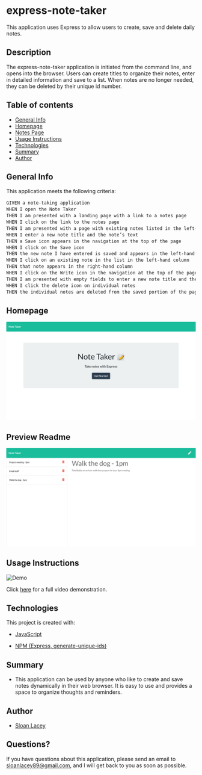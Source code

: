 # express-note-taker

This application uses Express to allow users to create, save and delete daily notes.

## Description

The express-note-taker application is initiated from the command line, and opens into the browser. Users can create titles to organize their notes, enter in detailed information and save to a list. When notes are no longer needed, they can be deleted by their unique id number.

## Table of contents

- [General Info](#general-info)
- [Homepage](#homepage)
- [Notes Page](#notes-page)
- [Usage Instructions](#usage-instructions)
- [Technologies](#technologies)
- [Summary](#summary)
- [Author](#author)

## General Info

This application meets the following criteria:

```md
GIVEN a note-taking application
WHEN I open the Note Taker
THEN I am presented with a landing page with a link to a notes page
WHEN I click on the link to the notes page
THEN I am presented with a page with existing notes listed in the left-hand column, plus empty fields to enter a new note title and the note’s text in the right-hand column
WHEN I enter a new note title and the note’s text
THEN a Save icon appears in the navigation at the top of the page
WHEN I click on the Save icon
THEN the new note I have entered is saved and appears in the left-hand column with the other existing notes
WHEN I click on an existing note in the list in the left-hand column
THEN that note appears in the right-hand column
WHEN I click on the Write icon in the navigation at the top of the page
THEN I am presented with empty fields to enter a new note title and the note’s text in the right-hand column
WHEN I click the delete icon on individual notes
THEN the individual notes are deleted from the saved portion of the page
```

## Homepage

![Homepage](https://github.com/sloanlacey/express-note-taker/blob/main/public/assets/images/home.png)

## Preview Readme

![Notes Page](https://github.com/sloanlacey/express-note-taker/blob/main/public/assets/images/notes.png)

## Usage Instructions

![Demo](#)

Click [here](https://drive.google.com/file/d/1iJJUqzz78ZtRYd9vmfa5cohU9SwN1Mzw/view) for a full video demonstration.

## Technologies

This project is created with:

- [JavaScript](https://www.javascript.com/)

- [NPM (Express, generate-unique-ids)](https://www.npmjs.com/package/express)

## Summary

- This application can be used by anyone who like to create and save notes dynamically in their web browser. It is easy to use and provides a space to organize thoughts and reminders.

## Author

- [Sloan Lacey](https://github.com/sloanlacey/express-note-taker)

## Questions?

If you have questions about this application, please send an email to sloanlacey89@gmail.com, and I will get back to you as soon as possible.
